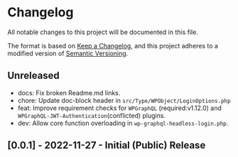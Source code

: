 # Changelog
All notable changes to this project will be documented in this file.

The format is based on [Keep a Changelog](https://keepachangelog.com/en/1.0.0/),
and this project adheres to a modified version of [Semantic Versioning](./README.md#updating-and-versioning).

## Unreleased

- docs: Fix broken Readme.md links.
- chore: Update doc-block header in `src/Type/WPObject/LoginOptions.php`
- feat: Improve requirement checks for `WPGraphQL` (required:v1.12.0) and `WPGraphQL-JWT-Authentication`(conflicted) plugins.
- dev: Allow core function overloading in `wp-graphql-headless-login.php`.

## [0.0.1] - 2022-11-27 - Initial (Public) Release
